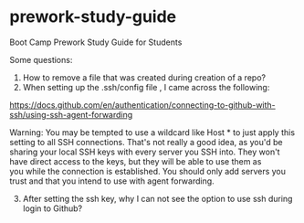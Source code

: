 # prework-study-guide
Boot Camp Prework Study Guide for Students

Some questions:
1. How to remove a file that was created during creation of a repo?
2. When setting up the .ssh/config file , I came across the following:

https://docs.github.com/en/authentication/connecting-to-github-with-ssh/using-ssh-agent-forwarding

Warning: You may be tempted to use a wildcard like Host * to just apply this setting to all SSH connections. That's not really a good idea, as you'd be sharing your local SSH keys with every server you SSH into. They won't have direct access to the keys, but they will be able to use them as you while the connection is established. You should only add servers you trust and that you intend to use with agent forwarding.

3. After setting the ssh key, why I can not see the option to use ssh during login to Github?
